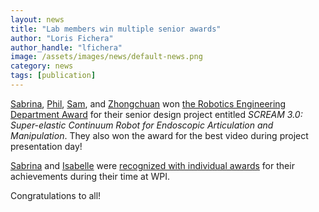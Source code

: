 ```yaml
---
layout: news
title: "Lab members win multiple senior awards"
author: "Loris Fichera"
author_handle: "lfichera"
image: /assets/images/news/default-news.png
category: news
tags: [publication]
---
```


[Sabrina], [Phil], [Sam], and [Zhongchuan]
won
[the Robotics Engineering Department Award][1] for their
senior design project entitled
_SCREAM 3.0: Super-elastic Continuum Robot for Endoscopic Articulation and Manipulation_. They also
won the award for the best video during project
presentation day!

[Sabrina] and [Isabelle]
were [recognized with
individual awards][1] for their achievements during their time at WPI.

Congratulations to all!

[1]: https://www.wpi.edu/news/announcements/robotics-engineering-honors-its-students-0
[Sabrina]: /team/sabrina-liu
[Phil]: /team/phillip-abell
[Sam]: /team/samuel-johnson
[Zhongchuan]: /team/zhongchuan-xu
[Isabelle]: /team/isabelle-chan
[MedLab]: http://research.vuse.vanderbilt.edu/MEDlab
